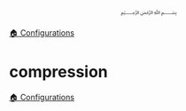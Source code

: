 <p align=center>
   ﷽
</p>

[🏠 Configurations](/docs/CONFIGURATION.md)

# compression


[🏠 Configurations](/docs/CONFIGURATION.md)

